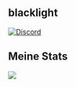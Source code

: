  ## blacklight
[![Discord](https://img.shields.io/discord/1095306546549887006?color=blue&label=Discord&logo=discord&style=for-the-badge)](https://discord.gg/9e9mPrTBxn)


 ## Meine Stats
![](https://github-readme-stats.vercel.app/api?username=blacklight19&show_icons=true&theme=dracula)
